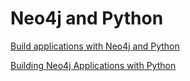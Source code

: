 # Neo4j and Python

[Build applications with Neo4j and Python](https://neo4j.com/docs/python-manual/current/)

[Building Neo4j Applications with Python](https://graphacademy.neo4j.com/courses/app-python/)